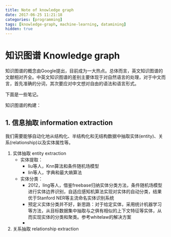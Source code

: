 ```yaml
---
title: Note of knowledge graph
date: 2017-06-25 11:21:18
categories: [programming]
tags: [knowledge-graph, machine-learning, datamining]
hidden: true
---
```


# 知识图谱 Knowledge graph

知识图谱的概念由Google提出，目前成为一大热点。总体而言，英文知识图谱的文献相对齐全。中英文知识图谱的差别主要体现于对自然语言的处理，对于中文而言，首先准确的分词，其次要应对中文想对自由的语法和语言形式。

下面是一些笔记。

知识图谱的构建：

## 1. 信息抽取 information extraction

我们需要能够自动化地从结构化、半结构化和无结构数据中抽取实体(entity)、关系(relationship)以及实体属性等。

1. 实体抽取 entity extraction
   - 实体提取：
     - liu等人，Knn算法和条件随机场模型
     - lin等人，字典和最大熵算法
   - 实体分类：
     - 2012，ling等人，借鉴freebase归纳实体分类方法，条件随机场模型进行实体边界识别，自适应感知机算法实现对实体的自动分类，结果优于Stanford NER等主流命名实体识别系统
     - 预定义实体分类并不好，新思路：对于给定实体，采用统计机器学习等方法，从目标数据集中抽取与之俱有相似的上下文特征等实体，从而实现实体的分类和聚类。参考whitelaw的解决方案
     - ​
2. 关系抽取 relationship extraction